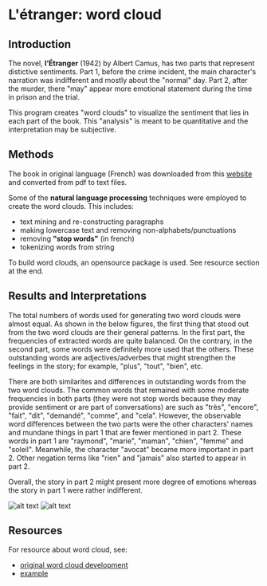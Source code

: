 # L'étranger: word cloud

## Introduction

The novel, **l’Étranger** (1942) by Albert Camus,  has two parts that represent distictive sentiments. Part 1, before the crime incident, the main character's narration was indifferent and mostly about the "normal" day. Part 2, after the murder, there "may" appear more emotional statement during the time in prison and the trial. 

This program creates "word clouds" to visualize the sentiment that lies in each part of the book. This "analysis" is meant to be quantitative and the interpretation may be subjective.

## Methods

The book in original language (French) was downloaded from this [website](http://www.bouquineux.com/index.php?telecharger=380&Camus-L_%C3%89tranger) and converted from pdf to text files.

Some of the **natural language processing** techniques were employed to create the word clouds. This includes:
- text mining and re-constructing paragraphs
- making lowercase text and removing non-alphabets/punctuations
- removing **"stop words"** (in french)
- tokenizing words from string

To build word clouds, an opensource package is used. See resource section at the end.

## Results and Interpretations

The total numbers of words used for generating two word clouds were almost equal. As shown in the below figures, the first thing that stood out from the two word clouds are their general patterns. In the first part, the frequencies of extracted words are quite balanced. On the contrary, in the second part, some words were definitely more used that the others. These outstanding words are adjectives/adverbes that might strengthen the feelings in the story; for example, "plus", "tout", "bien", etc.

There are both similarites and differences in outstanding words from the two word clouds. The common words that remained with some moderate frequencies in both parts (they were not stop words because they may provide sentiment or are part of conversations) are such as "très", "encore", "fait", "dit", "demandé", "comme", and "cela". However, the observable word differences between the two parts were the other characters' names and mundane things in part 1 that are fewer mentioned in part 2. These words in part 1 are "raymond", "marie", "maman", "chien", "femme" and "soleil". Meanwhile, the character "avocat" became more important in part 2. Other negation terms like "rien" and "jamais" also started to appear in part 2.

Overall, the story in part 2 might present more degree of emotions whereas the story in part 1 were rather indifferent.

![alt text](https://github.com/ornwipa/etranger_word_cloud/cloudOneWord_part1.png) ![alt text](https://github.com/ornwipa/word_cloud/cloudOneWord_part2.png)

## Resources

For resource about word cloud, see: 
- [original word cloud development](https://amueller.github.io/word_cloud)
- [example](https://www.tutorialspoint.com/create-word-cloud-using-python)

